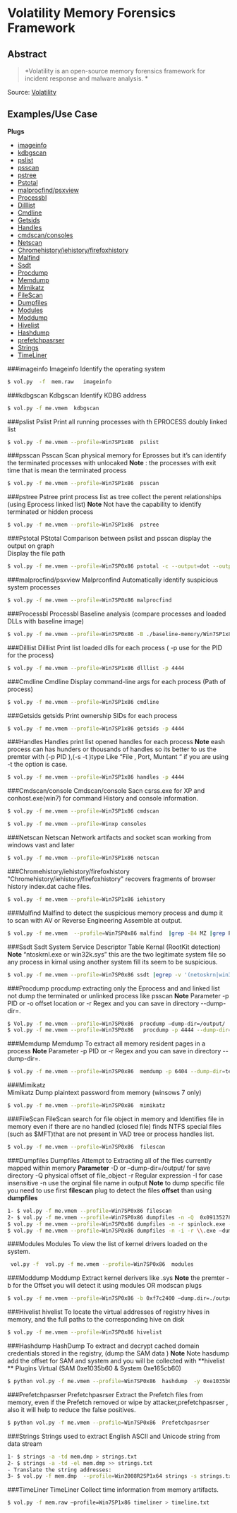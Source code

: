 Volatility Memory Forensics Framework 
==========

Abstract
--------

>	*Volatility is an open-source memory forensics framework for incident response and malware analysis. *

Source: <a href='https://www.volatilityfoundation.org/26' target='_blank'>Volatility</a> 

Examples/Use Case
----------
**Plugs**

*	[imageinfo](#imageinfo)
*	[kdbgscan](#kdbgscan)
*	[pslist](#pslist)
*	[psscan](#psscan)
*	[pstree](#pstree)
*	[Pstotal](#Pstotal)
*	[malprocfind/psxview](#malprocfind/psxview)   
*	[Processbl](#Processbl) 
*	[Dilllist](#Dilllist) 
*	[Cmdline](#Cmdline)
*	[Getsids](#Getsids) 
*	[Handles](#Handles)
*	[cmdscan/consoles](#cmdscan/consoles)
*	[Netscan](#Netscan)
*	[Chromehistory/iehistory/firefoxhistory](#Chromehistory/iehistory/firefoxhistory)
*	[Malfind](#Malfind)
*	[Ssdt](#ssdt)
*	[Procdump](#procdump)
*	[Memdump](#memdump)
*	[Mimikatz](#Mimikatz)
*	[FileScan](#FileScan)
*	[Dumpfiles](#Dumpfiles) 
* 	[Modules](#Modules)
*	[Moddump](#Moddump)
*	[Hivelist](#Hivelist)
*	[Hashdump](#Hashdump)
* 	[prefetchpasrser](#prefetchpasrser)
*	[Strings](#Strings)
*	[TimeLiner](#TimeLiner)

###imageinfo
Imageinfo Identify the operating system
```bash
$ vol.py  -f  mem.raw   imageinfo
```
###kdbgscan
Kdbgscan Identify KDBG address 
```bash
$ vol.py -f me.vmem  kdbgscan
```
###pslist
Pslist Print all running processes with th EPROCESS doubly linked list
```bash
$ vol.py -f me.vmem --profile=Win7SP1x86  pslist
```
###psscan
Psscan Scan physical memory for Eprosses but it’s can identify the terminated processes with unlocaked
**Note** : the processes with exit time that is mean the terminated process
```bash
$ vol.py -f me.vmem --profile=Win7SP1x86  psscan
```
###pstree
Pstree print process list as tree collect the perent relationships (using Eprocess linked list)
**Note** Not have the capability to identify terminated or hidden process
```bash
$ vol.py -f me.vmem --profile=Win7SP1x86  pstree
```
###Pstotal
PStotal Comparison between pslist and psscan display the output on graph   
Display the file path
```bash
$ vol.py -f me.vmem --profile=Win7SP0x86 pstotal -c --output=dot --output-file=pstptal.dot
```
###malprocfind/psxview
Malprconfind Automatically identify suspicious system processes
```bash
$ vol.py -f me.vmem --profile=Win7SP0x86 malprocfind          
```
###Processbl
Processbl Baseline analysis (compare processes and loaded DLLs with baseline image)
```bash
$ vol.py -f me.vmem --profile=Win7SP0x86 -B ./baseline-memory/Win7SP1x86-baseline.img processbl -U 2 >>error1.txt
```
###Dilllist
Dilllist Print list loaded dlls for each process ( -p use for the PID for the process)
```bash
$ vol.py -f me.vmem --profile=Win7SP1x86 dlllist -p 4444
```
###Cmdline
Cmdline Display command-line args for each process (Path of process)
```bash
$ vol.py -f me.vmem --profile=Win7SP1x86 cmdline
```
###Getsids
getsids Print ownership SIDs for each process 
```bash
$ vol.py -f me.vmem --profile=Win7SP1x86 getsids -p 4444
```
###Handles
Handles print list opened handles for each process 
**Note** eash process can has hunders or thousands of handles so its better to us the premter with (-p PID ),(-s -t )type Like “File , Port, Muntant “ if you are using -t the option is case.
```bash
$ vol.py -f me.vmem --profile=Win7SP1x86 handles -p 4444
```
###Cmdscan/console
Cmdscan/console Sacn csrss.exe for XP and conhost.exe(win7) for command History and console information.
```bash
$ vol.py -f me.vmem --profile=Win7SP1x86 cmdscan 
```
```bash
$ vol.py -f me.vmem --profile=Winxp consoles
```
###Netscan
Netscan Network artifacts and socket scan working from windows vast and later
 ```bash
$ vol.py -f me.vmem --profile=Win7SP1x86 netscan 
```
###Chromehistory/iehistory/firefoxhistory
"Chromehistory/iehistory/firefoxhistory" recovers fragments of browser history index.dat cache files.
 ```bash
$ vol.py -f me.vmem --profile=Win7SP1x86 iehistory 
```
###Malfind
Malfind to detect the suspicious memory process and dump it to scan with AV or Reverse Engineering Assemble at output.
 ```bash
$ vol.py -f me.vmem  --profile=Win7SP0x86 malfind  |grep -B4 MZ |grep Process
```
###Ssdt
Ssdt System Service Descriptor Table  Kernal (RootKit detection)
**Note** “ntoskrnl.exe or win32k.sys”  this are the two legitimate system file so any process in kirnal using another system fill its seem to be suspicious.
```bash
$ vol.py -f me.vmem --profile=Win7SP0x86 ssdt |egrep -v '(netoskrn|win32k)' 
```
###Procdump
procdump extracting only the Eprocess and and linked list not dump the terminated or unlinked process like psscan
**Note** Parameter -p PID  or -o offset location  or -r Regex  and you can save in directory  --dump-dir=.
```bash
$ Vol.py -f me.vmem --profile=Win7SP0x86  procdump –dump-dir=/output/
$ vol.py -f me.vmem --profile=Win7SP0x86   procdump -p 4444 --dump-dir=test
```  
###Memdump
Memdump To extract all memory resident pages in a process 
**Note** Parameter -p PID  or -r Regex  and you can save in directory  --dump-dir=.
```bash
$ vol.py -f me.vmem --profile=Win7SP0x86  memdump -p 6404 --dump-dir=test
```  
###Mimikatz   
Mimikatz Dump plaintext password from memory (winsows 7 only)
```bash
$ vol.py -f me.vmem --profile=Win7SP0x86  mimikatz
```
###FileScan
FileScan search for file object in memory and Identifies file in memory even if there are no handled (closed file) finds NTFS special files (such as $MFT)that are not present in VAD tree or process handles list.
```bash
$ vol.py -f me.vmem --profile=Win7SP0x86  filescan
```
###Dumpfiles
Dumpfiles  Attempt to Extracting all of the files currently mapped within memory 
**Parameter** -D or –dump-dir=/output/  for save directory -Q physical offset of file_object -r Regular expression 
 -I for case insensitive -n use the orginal file name in output 
**Note** 
to dump specific file you need to use first **filescan** plug to detect the files **offset**
than using **dumpfiles**
```bash
1- $ vol.py -f me.vmem --profile=Win7SP0x86 filescan 
2- $ vol.py -f me.vmem --profile=Win7SP0x86 dumpfiles -n -Q  0x09135278 --dump-dir=. 
$ vol.py -f me.vmem --profile=Win7SP0x86 dumpfiles -n -r spinlock.exe --dump-dir=./    
$ vol.py -f me.vmem --profile=Win7SP0x86 dumpfiles -n -i -r \\.exe –dump-dir=/output
```
###Modules
Modules To view the list of kernel drivers loaded on the system.
```bash
 vol.py -f  vol.py -f me.vmem --profile=Win7SP0x86  modules
 ```
###Moddump 
 Moddump Extract kernel derivers like .sys
 **Note** the premter -b for the Offset you will detect it using modules OR modscan plugs
 ```bash
 $ vol.py -f me.vmem --profile=Win7SP0x86 -b 0xf7c2400 –dump.dir=./output
 ```
###Hivelist
hivelist To locate the virtual addresses of registry hives in memory, and the full paths to the corresponding hive on disk
```bash
$ vol.py -f me.vmem --profile=Win7SP0x86 hivelist
```
###Hashdump
HashDump To extract and decrypt cached domain credentials stored in the registry, (dump the SAM data )
**Note** Note hasdump add the offset for SAM and system and you will be collected with **hivelist ** Plugins 
Virtual (SAM 0xe1035b60 & System 0xe165cb60)
```bash
$ python vol.py -f me.vmem --profile=Win7SP0x86  hashdump  -y 0xe1035b60 -s 0xe165cb60  
```
###Prefetchpasrser
Prefetchpasrser Extract the Prefetch files from memory, even if the Prefetch removed or wipe by attacker,prefetchpasrser , also it will help to reduce the false positives.  
```bash
$ python vol.py -f me.vmem --profile=Win7SP0x86  Prefetchpasrser
```
###Strings
 Strings used to extract English ASCII and Unicode string from data stream
```bash 
1- $ strings -a -td mem.dmp > strings.txt
2- $ strings -a -td -el mem.dmp >> strings.txt
- Translate the string addresses:
3- $ vol.py -f mem.dmp  --profile=Win2008R2SP1x64 strings -s strings.txt > translated.txt
```
###TimeLiner
TimeLiner Collect time information from memory artifacts.
```bash
$ vol.py -f mem.raw –profile=Win7SP1x86 timeliner > timeline.txt
```